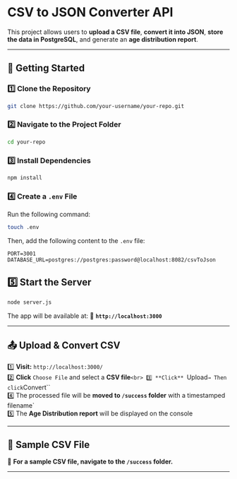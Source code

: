 # CSV to JSON Converter API

This project allows users to **upload a CSV file**, **convert it into JSON**, **store the data in PostgreSQL**, and generate an **age distribution report**.

---

## 🚀 Getting Started

### **1️⃣ Clone the Repository**

```sh
git clone https://github.com/your-username/your-repo.git
```

### **2️⃣ Navigate to the Project Folder**

```sh
cd your-repo
```

### **3️⃣ Install Dependencies**

```sh
npm install
```

### **4️⃣ Create a `.env` File**

Run the following command:

```sh
touch .env
```

Then, add the following content to the `.env` file:

```
PORT=3001
DATABASE_URL=postgres://postgres:password@localhost:8082/csvToJson
```

## **5️⃣ Start the Server**

```sh
node server.js
```

The app will be available at:
🔗 **`http://localhost:3000`**

---

## 📤 Upload & Convert CSV

1️⃣ **Visit:** `http://localhost:3000/`<br>
2️⃣ **Click** `Choose File` and select a **CSV file**`<br>
3️⃣ **Click** `Upload`→ Then click`Convert``<br>
4️⃣ The processed file will be **moved to `/success` folder** with a timestamped filename`<br>
5️⃣ The **Age Distribution report** will be displayed on the console

---

## 📄 Sample CSV File

📌 **For a sample CSV file, navigate to the `/success` folder.**

---

```

```
